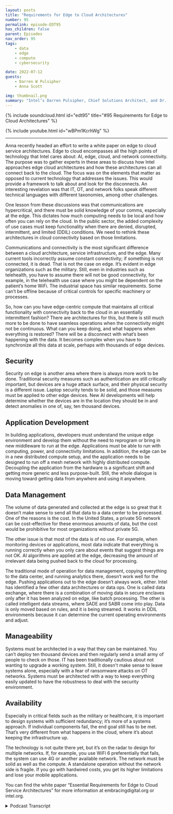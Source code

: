 ```yaml
---
layout: posts
title: "Requirements for Edge to Cloud Architectures"
number: 95
permalink: episode-EDT95
has_children: false
parent: Episodes
nav_order: 95
tags:
    - data
    - edge
    - compute
    - cybersecurity

date: 2022-07-12
guests:
    - Darren W Pulsipher
    - Anna Scott

img: thumbnail.png
summary: "Intel’s Darren Pulsipher, Chief Solutions Architect, and Dr. Anna Scott, Chief Edge Architect, Public Sector, discuss essential requirements for edge to cloud service architectures.   "
---
```


{% include soundcloud.html id="edt95" title="#95 Requirements for Edge to Cloud Architectures" %}

{% include youtube.html id="wBPm1KcrhWg" %}

---


Anna recently headed an effort to write a white paper on edge to cloud service architectures. Edge to cloud encompasses all the high points of technology that Intel cares about: AI, edge, cloud, and network connectivity. The purpose was to gather experts in these areas to discuss how Intel approaches edge cloud architectures and how these architectures can all connect back to the cloud. The focus was on the elements that matter as opposed to current technology that addresses the issues. This would provide a framework to talk about and look for the disconnects. An interesting revelation was that IT, OT, and network folks speak different technical languages with different taxonomies, among other challenges.

One lesson from these discussions was that communications are hypercritical, and there must be solid knowledge of your comms, especially at the edge. This dictates how much computing needs to be local and how often you can rely on the cloud. In the public sector, the added complexity of use cases must keep functionality when there are denied, disrupted, intermittent, and limited (DDIL) conditions. We need to rethink these architectures in cloud connectivity based on those limitations.

Communications and connectivity is the most significant difference between a cloud architecture, service infrastructure, and the edge. Many current tools incorrectly assume constant connectivity; if something is not connected, it is dead. That is not the case on edge. It’s evident in edge organizations such as the military. Still, even in industries such as telehealth, you have to assume there will not be good connectivity, for example, in the telehealth use case where you might be dependent on the patient’s home WiFi. The industrial space has similar requirements. Some can’t be offline because of critical controls for specific machinery or processes.

So, how can you have edge-centric compute that maintains all critical functionality with connectivity back to the cloud in an essentially intermittent fashion? There are architectures for this, but there is still much more to be done to have seamless operations when the connectivity might not be continuous. What can you keep doing, and what happens when everything is restored? There will be a disconnect with what’s been happening with the data. It becomes complex when you have to synchronize all this data at scale, perhaps with thousands of edge devices.

## Security

Security on edge is another area where there is always more work to be done. Traditional security measures such as authentication are still critically important, but devices are a huge attack surface, and their physical security is a different issue. Laptop security tends to be solid, and those measures must be applied to other edge devices. New AI developments will help determine whether the devices are in the location they should be in and detect anomalies in one of, say, ten thousand devices.

## Application Development

In building applications, developers must understand the unique edge environment and develop them without the need to reprogram or bring in new middleware to run at the edge. Applications must be able to run with computing, power, and connectivity limitations. In addition, the edge can be in a new distributed compute setup, and the application needs to be designed to run off a mesh network with highly distributed compute. Decoupling the application from the hardware is a significant shift and getting more generic and less purpose-built. Still, the whole dialogue is moving toward getting data from anywhere and using it anywhere.

## Data Management

The volume of data generated and collected at the edge is so great that it doesn’t make sense to send all that data to a data center to be processed. One of the reasons is the cost. In the United States, a private 5G network can be cost-effective for these enormous amounts of data, but the cost would be prohibitive for most organizations without private 5G.

The other issue is that most of the data is of no use. For example, when monitoring devices or applications, most data indicate that everything is running correctly when you only care about events that suggest things are not OK. AI algorithms are applied at the edge, decreasing the amount of irrelevant data being pushed back to the cloud for processing.

The traditional mode of operation for data management, copying everything to the data center, and running analytics there, doesn’t work well for the edge. Pushing applications out to the edge doesn’t always work, either. Intel has identified a few other data architectures or data ops. One is called data exchange, where there is a combination of moving data in secure enclaves only after it has been analyzed on edge, like batch processing. The other is called intelligent data streams, where SADE and SABR come into play. Data is only moved based on rules, and it is being streamed. It works in DDIL environments because it can determine the current operating environments and adjust.

## Manageability

Systems must be architected in a way that they can be maintained. You can’t deploy ten thousand devices and then regularly send a small army of people to check on those. IT has been traditionally cautious about not wanting to upgrade a working system. Still, it doesn't make sense to leave systems alone, especially with a fear of ransomware attacks on OT networks. Systems must be architected with a way to keep everything easily updated to have the robustness to deal with the security environment.

## Availability

Especially in critical fields such as the military or healthcare, it is important to design systems with sufficient redundancy; it’s more of a systems approach. If individual components fail, the end goal still has to be met. That’s very different from what happens in the cloud, where it’s about keeping the infrastructure up.

The technology is not quite there yet, but it’s on the radar to design for multiple networks. If, for example, you use WiFi 6 preferentially that fails, the system can use 4G or another available network. The network must be solid as well as the compute. A standalone operation without the network side is fragile. If you go with hardwired costs, you get its higher limitations and lose your mobile applications.

You can find the white paper “Essential Requirements for Edge to Cloud Service Architectures” for more information at embracingdigital.org or intel.org.


<details>
<summary> Podcast Transcript </summary>

<p>﻿1</p>
<p>Hello, thisis Darren Pulsipher, chief solutionarchitect of public sector at Intel.</p>
<p>And welcome to Embracing</p>
<p>Digital Transformation,where we investigate effective change,leveraging people, processand technology.</p>
<p>On today'sepisode, Essential Requirements for Edgethe Cloud Service Architectures with Dr.</p>
<p>Anna Scott.</p>
<p>Anna welcome to the show.</p>
<p>Hey, thank you.</p>
<p>I was just going to say</p>
<p>I'm really excited to be here.</p>
<p>Thank you for giving me a chanceto come in and talk withyou about edge cloud.</p>
<p>So in if no one's heard Annaspeak before, which she has,this is her third time guaranteed.</p>
<p>We just talked about that. Dr.</p>
<p>Scott is our chief edge architectat Intel Public Sector and an incrediblebackground in industrial in the industrialspace, oil and gas and other things.</p>
<p>And Anna is is our go towhen it comes to edge architecturesso welcome again Anna to the show.</p>
<p>Thank you. So thank you so much, Dan.</p>
<p>It's really a pleasure.</p>
<p>So recently you headed up an effortto write a white paper on edge,the cloud service architecturesand tell tell the audiencea little bit about the experience.</p>
<p>Was it like herding herding cats? Right.</p>
<p>Yeah, it's really it's really interesting.</p>
<p>Like, obviously edge to cloud encompassesa whole lot.</p>
<p>Right.</p>
<p>So we're in it's a beautiful matchfor Intel because it hitsall of the high points of the technologythat we care about right now.</p>
<p>So you've got, you know,artificial intelligence is critical.</p>
<p>You have edge is a major component.</p>
<p>Obviously,you have cloud as a major component,but then your network connectivityis really, really important, too.</p>
<p>And so to really kind of tackle this paperand just how Intel is approachingcloud architectures,you know, we got folksfrom all of those different areas togetherwith some pretty impressive expertizeand really wanted to talk throughhow do we just start saying, here'sa great edge architecturewith no discussion about how does thatthen connect back into the cloudand take advantage of that?</p>
<p>And, you know, again,we have great cloud architectures as well.</p>
<p>So so this whole effort of how do you pulleverybody together was a lot of fun.</p>
<p>And also, you know, what's super trueis we all speak very different languages.</p>
<p>We have different taxonomies.</p>
<p>We say wordsand they mean something to one groupand somethingtotally different to another group.</p>
<p>And so it's got it'sgot some really interesting challengesfor us just to have the discussionsto really kind of pullthese architectures together.</p>
<p>We've had to ask people tolearn a whole lot of things, right?</p>
<p>Because you can't you can't talk abouthow how you can really make a solid cloudarchitecture without your cloud folksknowing more about the edge and the edge.</p>
<p>Well.</p>
<p>To me, I thought that was the mostinteresting thingin being involved in in the discussionis the OT guys and the IT guys.</p>
<p>I'm i t euro ti.</p>
<p>We were not speakingthe same at all, right?</p>
<p>When I would say something, you were like,no, they're not.</p>
<p>Doesn't make sense in the space.</p>
<p>So I thought it was really interestingbecause you're right,we both learned a lot from each otherin, in addressingthese new architecturesthat are spanning everything.</p>
<p>Yeah.</p>
<p>And then you like throw in networkand network.</p>
<p>Their language doesn't matcheither of those, either of.</p>
<p>The network guys. I'm sorrythe network guys,they can sit on the side network.</p>
<p>Come on. That's just plumbing, right.</p>
<p>Not for the.</p>
<p>It's just plumbing.</p>
<p>Not for this. No, not. So. Well, yeah.</p>
<p>And I know you know, Darren,</p>
<p>I mean, like one of the really coolthings about this waswhat we what we really learnedwith these discussions,especially when you get out to the edge,the communications is just hypercritical.</p>
<p>Like you're not going to design your edgearchitecture without a really solidknowledge of what your comms are,because that's going to dictatehow much compute you need to be local,how much you can really rely on the cloud,how often you can rely on the cloud.</p>
<p>And since we're both in public sector,we've got the added complexity ofof having use casesthat are really highly centered onstill needing to keep the functionalitywhen you've got the conditions rightor the delayed, disruptedand intermittent communications.</p>
<p>So it becomes really, really important.</p>
<p>And that's where I have to say, I think somany of the interesting conversationsand so many of the newthe new key points that are relevantreally came from is just commsis no longer something that you can sayis going to be there and that it'sgot the latencies that you need andthat it's got the bandwidth that you need.</p>
<p>You really have to rethinkthese these architecturesin the cloud connectivity based on those.</p>
<p>So I thought that that's interesting.</p>
<p>So the first major differencethat we saw between a cloudarchitected service infrastructureand the edge was the comms part, right?</p>
<p>I think there's this huge assumptionand I know I make it, I made it.</p>
<p>I don't do it anymorebecause you schooled me very well,which is I'm not always connected.</p>
<p>All right.</p>
<p>Because a lot of the tools out thereassume connectivity.</p>
<p>And if you're not connected,that means you're dead.</p>
<p>And I'm not going to deal with youanymore.</p>
<p>Right. That's what it typically meant.</p>
<p>But that's not the case in edge, right?</p>
<p>Yeah, definitely not.</p>
<p>And it's it's also true.</p>
<p>I mean, I brought up the public sectorexample because obviously forfor military applications,that's that's really true.</p>
<p>But, you know,one of the thingswe were able to do with thisgroup is bring in a lot of expertsfrom other verticals.</p>
<p>So like Karen Perry really helped uswith the health care side of the world.</p>
<p>And turns out health caretotally has to assumethat you don't have good connectivity,because if they want to do patientedge caseswhere like one of the ones</p>
<p>I know a little bit about thatthat Karen had shared with meis that if youif you want to work in somebody's homebecause they've got long, long term care,you most peopleare not necessarilysophisticated users of technology,especially if they're have a very serious,serious health condition.</p>
<p>And so how do you really set something upwhere you can docontinuous patient monitoring, do properalarming and alertingand do all the things that you need to dowhen, hey, that person's internet or their</p>
<p>WI fi could could go out.</p>
<p>So how do you how do you design around?</p>
<p>Well, you know,you're dealing with people's lives, right?</p>
<p>So, yeah, it's not like,oh, I couldn't streammy Netflix video for,you know, 30 minutes.</p>
<p>Now you're dealing with 15 minutes.</p>
<p>This is. Yeah, yeah.</p>
<p>And then it turns outindustrial has really similarsimilar requirements as well.</p>
<p>You you can't be offlinebecause the control for certainmachinery, for certain processesis just way too critical.</p>
<p>And so this whole idea ofhow do you have thisvery edge centric computethat maintains all critical functionalitybut then can have connectivity backinto the cloud and do that inessentially an intermittent fashion?</p>
<p>Right.</p>
<p>So we can absolutely architect for that.</p>
<p>But that's something that there'sthere's obviously been workfrom the edge perspective,but there's still a lot morethat can be done, especially if you wanta nice seamless set of operation of ayou do have cloud connectivity.</p>
<p>Now here's what you can doand you've lost introduced.</p>
<p>You cannow what does it meanwhen everything is restoredand what's your version of the truth?</p>
<p>Right,because you're going to have a disconnectbetweenwhat's been happening with your data.</p>
<p>And in some cases,that can be very, very, very important.</p>
<p>And then when it got really cool, rightwhen we were talking to this is,you know, when you really do this at scaleand you've got hundreds or thousandsof edge devices that whole idea ofhow do you synchronize all of that dataif you'retrying to really understandwhat's happening acrossa large area and across a large timeframe, you get into some complexitythat is really.</p>
<p>Yeah, yeah.</p>
<p>In fact,one one of the more interesting ones islet's say your cloud goes down,you have a thousand nodes connectedand then you reconnect.</p>
<p>You can get a Akamai swarmwhere everything is trying to communicateall at once and send all the datathey had all at onceand you'll overwhelm your cloud instances.</p>
<p>So yeah, and I wanted to highlightlike we didn't really do thisin the white paper when we,when we wrote that up, we tried to keep itfocused on hereare the things that matter as opposedto here's the technology that we havethat can help address these problems.</p>
<p>Right.</p>
<p>With the idea that what we wanted to dois start the dialogand help provide a frameworkfor how to think about things and wherewhere to look for some of the disconnectsthat we've we've identified.</p>
<p>But like if you're up for it, Darren,</p>
<p>I think talking about the workthat you've done with Edge</p>
<p>Mirror is really fascinating, right?</p>
<p>Because because Edge Mirroris really designed in a way that allowseverything to work well,even when you've got thatsort of a complex situationwhere tons of edge nodes,you've just come back on to the cloud,how do you make sure your comms are?</p>
<p>You know, how do you make sure that youryour system isn't overwhelmedbecause everybody is talking it?</p>
<p>Yeah, well, and we</p>
<p>I have a couple podcasts on edge mural</p>
<p>I'll point people to on thisbut edge mirrors this like you mentionedit's a conceptual architectureon how clouds work, cloud to edge workand the things you have to watch out for.</p>
<p>But I want to go back to kind of theserequirements that were flushed out, right?</p>
<p>Because we talked about comms,which is probably the biggest one.</p>
<p>Let's talk about some of the other oneslike security.</p>
<p>Right. Why?</p>
<p>What's different in security on the edgethan like in the cloud?</p>
<p>What would you say? The number one thing.</p>
<p>Probably thenumber one thing is your edgedevices could be picked up.</p>
<p>Picked up and carry out.</p>
<p>Yeah, someone could steal it. So.</p>
<p>So physical security is a different thingat the edge.</p>
<p>And depending on how criticalyour functionality isand what's actually on that device,there could very easily be informationthat you don't want to be retrievable.</p>
<p>You also want to make sure thatif somebody takes an edge device, thatthat doesn't give them essentially anentry point into your into your network.</p>
<p>So there's a whole new set of requirementsthat thatthat really can come to place.</p>
<p>A lot of the a lot of the traditionalsecurity stuff is still super important.</p>
<p>Right. You still want to doall of your authentication.</p>
<p>You still want to be able toto know that the devices,the device that you think it is.</p>
<p>But we have to.</p>
<p>Yeah, I thought it was interestingwhen we went over the security ones.</p>
<p>There's new cases where I can put itin, I can put an edge device out there andand proxy or spoof your cloud instanceand say, hey, I'm one of your edge devicesand all of a sudden I'm sucking downall the information,all of your critical information,or I'm just feeding it garbage,which could,you know, cause major problems.</p>
<p>You just.</p>
<p>Yeah. So, yeah, security on the edge.</p>
<p>It's a little scary to me, frankly.</p>
<p>Yeah.</p>
<p>And I would say it's also wherewhere we needto like we as an industryneed to be devoting more time.</p>
<p>Right.</p>
<p>Becausethere, there are very good solutionsthat are out that are out there.</p>
<p>But but it is just a more complex world.</p>
<p>And, you know, as we talkzero trust architectures, which againfor public sector are super important,you know, edge devices are just this hugeattack surface now.</p>
<p>Right.</p>
<p>And in some ways it's not so differentfrom, hey, everybody's working on.</p>
<p>Yeah. That's an interesting point.</p>
<p>Yeah.</p>
<p>COVID kind of pushed us a little bitto secure our or come upwith better edge security solutions.</p>
<p>Yeah, and there's there's a lot there.</p>
<p>But one of the things that we realizedthat we really want to be working on iswe have great laptop security and we haveall sorts of ways to protect around that.</p>
<p>Those aren't nascent.</p>
<p>Those types of capabilitiesaren't necessarily applied toto edge devices that are not laptopsthat are for moreindustrial functionalityor are being used.</p>
<p>So for machine visionor computer vision type of application.</p>
<p>And so there's athere's a pretty solid dividing line.</p>
<p>And and we really doat Intel want to work this idea ofhow muchof what we've learned with our PC securitycan we extract and really start applyinginto what used to be called gateways.</p>
<p>Because it's an old term, right?</p>
<p>You know, it's now it's you know, it'syour your it's your edge device, right.</p>
<p>And say, what can we leverage there?</p>
<p>And are there some some rapid iterationsthat we can do that, you know, that help?</p>
<p>And oftenthere's a big divide on operating systemsright between those two because, you know,</p>
<p>Linux is still the winnerwhen you're when you're doing anything,you know, with a more functional and more,you know, more applicationfocus as opposed to like atraditional type of workthat you do with PCs. Soyeah, so it's a fascinating world.</p>
<p>I wanted to mention one thingbefore we move on.</p>
<p>The other thing that is new that hasn'twe haven't really seen, adoptedor used yet, but is absolutely withinyour line of vision is this idea thatfor your edgedevices, we now know enough about whatthe edge device is supposed to do,where it's supposed to be,how to confirm that it's in the placethat it's supposed to be.</p>
<p>There are some new things that couldreally be brought into security to say,don't just stop at, Hey,</p>
<p>I recognize this idea, right?</p>
<p>Or I recognize the device.</p>
<p>Can we confirm that?</p>
<p>But the other edge information that we'recollecting as a result of the applicationthat is. In the right location.</p>
<p>Is probably its primary function.</p>
<p>Right.</p>
<p>And in being able to do that gives usa whole new horizon of of justwhat we can really monitorand what we can flag as a novel behavior.</p>
<p>And that's where I, from applicationstandpoint, is beautiful.</p>
<p>But if you just say, let's start talkingabout how you can use AI foranomaly detection to say, one of my 10,000devices is really out there with respectto what we would anticipate, given howwhat its design functionality is, right?</p>
<p>So there's, there's some really, I thinkamazing stuff that's going to be coming inthe near future becausebecausewe just have some some really good.</p>
<p>All right.</p>
<p>Let's talk a little bit about application,because you mentioned a little bit</p>
<p>I can use it to help anomaly detectionof whether an application is runningappropriatelyon an edge device or the edge deviceis doing what it's supposed to.</p>
<p>How are applications different in edgethan they are in the cloud?</p>
<p>So yeah, so so obviouslythere's a strong pushto have this be containerized, right?</p>
<p>Becauseone of the things that you really want isyou want portabilityof those applications.</p>
<p>And so without having to say, I knowexactly what this piece of hardware isand I know it's operating systemand I know everything about it.</p>
<p>You don't want a custom design in that.</p>
<p>You want to say, hey,that that architectureis set up for a containerand now I'm going to just pop this new.</p>
<p>That's a major shift, right?</p>
<p>Because in the past, edgeit's all custom stuff, right?</p>
<p>Yeah.</p>
<p>Yeah, yeah.</p>
<p>And there's obviously been use of useof containers and use of virtual machines.</p>
<p>But when you really want to scale thisand especially like the thingwe spent a lot of timeexploring, right, is where it becomesthe most relevant iswe're still going to developmost of our applications on the cloudor in a developer environment, right?</p>
<p>And so where they're all going to betested and use is going to be there first.</p>
<p>But if we can have a good understandingof what those applicationsreally need to run at the edge and againdo that in a compute limitationwith compute limitations,with power limitations,with the connectivity limitations, right?</p>
<p>And say understand those up frontso that when those applications aredeveloped,there's actually a very clear way for,hey, here's how you can drop thisdrop this down into this new locationwithout having to take an additional stepto be able to reprogram, you know,without having tobring in new middleware because, hey,you've got this great application,but to be able to understand your data,you still have to do a wholenother set of, of, of software developmentso that it can get its raw data feeds tothe application, has something to work on.</p>
<p>So again, lots of thingshave been done in that space.</p>
<p>But but again, just this whole ideaof begin with the end of mind,appreciate that the edge environmentis very different and before you startbuilding those applications,you know, take advantage of the fact that,you know whatyour limitations are on the edge.</p>
<p>We haven't talked about this yet,but let's do a quick diversionand say let's talk about how diversethe edge can be, how much it can bea new distributed compute setup,because where we also seesome really remarkable things, right, ismost designs rightnow as you have a single piece of computeor maybe like a a few small servers andyou can run your applications right there.</p>
<p>We are already able to say,can you design that applicationso that it could actually run offof a mesh network with highly distributedcompute where now that isjust if you've got ten nodes out thereand all ten, ten nodes ofthose are in place now as well.</p>
<p>So that lends itself reallywell then to containerizationand decoupling the applicationfrom the hardware.</p>
<p>And that's a major shift, right?</p>
<p>Yes. Well, yeah.</p>
<p>And oh, well.</p>
<p>And then just getting getting more genericand less purpose built.</p>
<p>Right.</p>
<p>You know, Iot and edge iswe still very much like hereis the single applicationthat you're going after, here'syour data feeds, here'syou know, and here is your one set of codethat's going to use those data feedsto give you one answer.</p>
<p>Right.</p>
<p>And that is great for, for situationswhere.</p>
<p>Yeah,well which doesn't happen anymore. Right.</p>
<p>I mean those development cyclesare years long and now we need to get intodeveloping new, new applicationsin, in monthsinstead of years. Yeah.</p>
<p>And they're constrainedand they tend to be very proprietaryand you have one companythat can actually keep them going.</p>
<p>And so this whole ideaof like changing the whole,the whole dialog to say, hey,now what we really want iswe want data from anywhere we can get itand then we want to plop down whatever.</p>
<p>Oh, that's a good word.</p>
<p>It's just working for me.</p>
<p>We want to use whatever application,you know,whatever application is the cutting edgeapplication that we care about, right?</p>
<p>So we want the software part of thatto stay extremely current and robust,to be able to take advantage of all of theall of the advances that are being made.</p>
<p>And then just really marry up very quicklyand effectively toto the data that's available.</p>
<p>And then if we can makethat even more robust by, say, you,you can usewhatever compute you have at the edge.</p>
<p>And if your applicationis too big to run ona very constrained piece of hardwarethat you've got,if there's others in the areaand you can mesh that out now,you can really still supportthat application at the edge.</p>
<p>So you mentioned somethingwhich is which is the next majorrequirements, data management?</p>
<p>Yes. Right.</p>
<p>This is a major shift. Right.</p>
<p>This is probably right up therewith comms.</p>
<p>How do I manage data on the edge?</p>
<p>I rememberwhen I first saw Edge architectures,everyone said, oh, 5G is going to fix usbecause I'll just connect right to 5G.</p>
<p>Will, will connect it all upand there's more bandwidth in 5Gthan I could ever filland that's completely shot to smithereens.</p>
<p>I think.</p>
<p>So. I mean, it's still can work, right?</p>
<p>It's just it depends on when do youactually have that network available?</p>
<p>And then can your applicationshave that be,you know, are your applicationssuch that you can support itwith a centralized modelwhere your maybe your data is collectedat a local, you know, at an edge location,but then everything happens in thein the cloud and then do you want a.</p>
<p>Is for. It.</p>
<p>Yeah. Yeah. It's the volume of data too.</p>
<p>There's so much data being collectedat the edge or generated at the edge.</p>
<p>I don't know this.</p>
<p>I don't think I want to send all thatraw data to a data center to be processed.</p>
<p>I just don't. Yeah.</p>
<p>And in most places, the cost is too high.</p>
<p>I mean, that's one of the nice things.</p>
<p>I will give a bit of a plugfor private 5G.</p>
<p>Part of the reasonthat private 5G and again this is very UScentric is the spectrum applicationsand things are differentthan other parts of the world.</p>
<p>But for the U.S., like when they opened up</p>
<p>CVR, a spectrum and allowed,you know,essentially the individual usersor private users to take advantageof that spectrum so that now, insteadof always being beholden to a carrier,you could stand up your own 5G networkon that available spectrum.</p>
<p>And now you care a whole lotless about those data costs,because what you're already paying foris your infrastructureand keeping your network going,as opposed to doing a,you know, a normal cost structure.</p>
<p>If you'reif you're working with a carrier.</p>
<p>So there are some things that can happenthat can make it very cost effectiveto still just movea ton of data over your over your network.</p>
<p>Obviously some stuff to fly six to.</p>
<p>But but again, like most peopleand for most organizations,you're not standing up a private 5Gnetwork, two or 40 4G LTE networkto do your work,which means you got massivedata, data ratesand high data rates that you have to pay.</p>
<p>So there's a good incentive to.</p>
<p>Buy also to store all thatand this world data, right?</p>
<p>I mean, we're talking exabytes of data.</p>
<p>Yeah, petabytesexabytes of data being generatedfor camera is outrageous, right.</p>
<p>Well and most of the datais of no use, right.</p>
<p>Because luckily when we're tryingto like monitor somethingor we're trying to understand somethingas a rule, you know,most of the data that's comingacross is telling you that everything'sokay and all you really care aboutis when things aren't okay.</p>
<p>Right.</p>
<p>And that's where the the valueof the computer vision of the edgeedge capabilities and really applying</p>
<p>AI algorithms gets really excitingbecause because you can do thatand do that very effectively.</p>
<p>But if we go back to data managementa little bit, you know, Darren,you're you're really much morethe data management expert than I am.</p>
<p>I did hope that we could talk a little bitabout some of the workthat Stan Mau has done with with Sandy.</p>
<p>With Sandy Vale.</p>
<p>And how that kind of makes sense and workswith the edge of your architecturethat you also have.</p>
<p>But maybe as opposed to talkingto architectures, we can say, here'sthe cool stuff that those those types.</p>
<p>Yeah. So let's.</p>
<p>Help with the problem. Right. Yeah.</p>
<p>You turned it around.</p>
<p>Now you're interviewing me.</p>
<p>Way to go around it.</p>
<p>Yeah. No, that's good.</p>
<p>No, you know what?</p>
<p>What we found was there's different modesof operation for data management,or we call data ops.</p>
<p>The traditional one is copy everythingto the data center run analytics.</p>
<p>There.</p>
<p>And everyone'sbeen doing that for decades.</p>
<p>And they're finding,oh, that doesn't quite work for Edge.</p>
<p>So we're just going to pushapplications out to the edgeand that doesn't always work.</p>
<p>So we've identified a couple other dataarchitectures or data ops.</p>
<p>One is called a data exchange, where it'sa combination of moving datain secure enclaves,or only afterit's been analyzed on the edge.</p>
<p>And, and,and that's in like batch type processing.</p>
<p>Another a fourth oneis what we call intelligent data streams.</p>
<p>And this is where Sadia and Saberreally come into play,where I'm only moving databased off of rules and it's being streamedand it works in these digital environmentsthat you talked about.</p>
<p>So it's not just, hey,this application always doesanalytics and sends it, it'swhat's the current operating environment?</p>
<p>Is it a full, full bandwidth?</p>
<p>I'm going to send everything</p>
<p>I possibly can.</p>
<p>Or am I only getting kill a bit right nowor do I have no comms?</p>
<p>I need to cacheand do some massaging thereand then only send whatreally matters later when I reconnect.</p>
<p>So there's lots of really cool thingsaround the data management side.</p>
<p>We should probably have Stancome on on the show and and talk about itbecause we can go for another hour or twojust talking about data. So.</p>
<p>All right.</p>
<p>We're going to move, though,because we'll never finish.</p>
<p>Let's let's talk about manageabilityand what doeswhat does manageability really mean?</p>
<p>Well, you kind of touched ona little bit earlier, butgive give me whythis is such a requirement.</p>
<p>Yeah.</p>
<p>So this isthis is the the classic edge problem forfor industrialbut also for for other verticals,which is,you know, the real promise of Iothas always been this whole idea of there'smillionsof millions of devices and now you'vejust got this massive amount of data.</p>
<p>But there's the very real problemthat's like, hey,let's just talk a hundred devicesand how are those hundred devicesreally going to be monitored,updated, authenticated,you? How are you going to make surethat you yeah,you're pushing your updatesand the updates are actually loadingin that everything's healthyand and you're responding as as expected.</p>
<p>And thenthat whole whole set of problemsis something that everybody's knownabout it for a long time.</p>
<p>And in some ways, is it terribly,terribly different from, hey, your entireworkforce just had to stay homefor, you know, for years?</p>
<p>And now you've got, you know,a 10,000 person organization and hey,how is that working, right?</p>
<p>I mean, so same same sort of problems.</p>
<p>But now you just don't have a personat the other endthat can pay attention to the updatesand can do the oh,what's our, what's our termfor the Wednesday the Wednesday reboots.</p>
<p>Yeah.</p>
<p>So but that all still has to happen,right.</p>
<p>And especially if you've got networkconnectivity,you know, you can't, you know,like the current industrial thing, right.</p>
<p>Is like you may have some connectivity,but essentially you'llput something in the fieldthat has a dedicated capabilityand you leave it there for ten yearsand, and.</p>
<p>Don't touch it.</p>
<p>And you just don't touch it.</p>
<p>And maybe you do the firmwareonce every ten years and then you do itby sending a guy with thumb drive rightin modern systems, especiallywhen you want to do them at scaleand especially when you want to get it,you know,get a lot more devices out there.</p>
<p>None of that stuff makes any sense.</p>
<p>And so you need to really well,these systemsjust absolutely have to be architectedin a way that they can be maintainedbecause you can't say deploy, you know,a thousand devices to a remote locationand then have a small army of peoplethat are going to begoing there on a regular basisto make sure that everything's working.</p>
<p>There's no economics in that. So.</p>
<p>But it doesn't isn't that.</p>
<p>Yeah, isn't that kind of I know the i.tguys are very cautious around this space.</p>
<p>Yeah.</p>
<p>Because and they don't upgrade thingsbecause don't touchwhat's working mentalitybut there's, there'sa lot of fear aroundransomware attacks on OT networks now.</p>
<p>Absolutely.</p>
<p>And, and that's whyyou can't leave it alone. Right.</p>
<p>It's like there's almost nothing worsethan you can do to say,hey, we're not going to fix itbecause it's not broken.</p>
<p>But that's not true from a securityvulnerability perspective, right?</p>
<p>So if you're going to have this typeof connectivity, you have to have a wayof keeping everything updatedso that it's got the robustness thatyou need to deal with theyou know, with the environmentthat we live in with respect to security.</p>
<p>So so yeah.</p>
<p>And there's a lot of different points.</p>
<p>I mean, this is, again, like all ofthe things that go into a cloud are,you know, fields on their ownwith experts and well-developedindustries and and lots of time spent.</p>
<p>It's so we werewe were did a very high level thing,which is just don't neglect thisbecause don't just go out thereand start throwing outsome good architectures.</p>
<p>Because if that architecture hasn't beencrafted to be with manageability in mind,you're probably going to findthat your management is going to saythank you, but go awaybecause we're not ever going to apply it.</p>
<p>Yeah, no, I agree. Right.</p>
<p>There's there's one one major one leftand that's availabilitywhich we've already kind oftouched on a little bit.</p>
<p>Yeah, availability.</p>
<p>Anytime I think of availability,</p>
<p>I remember when I was a CIOand we talk about availabilityas in three or four nines.</p>
<p>My data centers up for nines. Yeah.</p>
<p>Yeah, yeah.</p>
<p>But yeah, except for edge.</p>
<p>You don't talk even double nines, do you,as far as availability goes.</p>
<p>So we would love to right the way,the way that it worksis if we need that type of availability,it's still all hardwiredand then typicallyhas the redundancy built in.</p>
<p>So that's one of the things likeif we go back to the health care model,this is wherethat part of it becomes really critical.</p>
<p>Or I don't even want double nines,</p>
<p>I want 100% uptime.</p>
<p>You know. Yeah, like nine nine.</p>
<p>They're like seven nine. Yeah, exactly.</p>
<p>It's almost impossible to meet,but it's but it, it does becomelike a whole new world of saying,okay, it's not, again,good enough to have an edge architectureor have a manageable edge architectureor even have an edge architecturethat can communicate with the cloudand take advantage of thatwith these nice seamless applicationsflowing back and forth.</p>
<p>It is.</p>
<p>Can you design that with sufficientredundancy based on what the applications.</p>
<p>Yeah, I like that approachbecause it's more of a systems approach.</p>
<p>I don't care if one component failsas long as the missionsenior you can tell I've been in the DODway too long.</p>
<p>Everything's in missionas long as the application.</p>
<p>Like on a hospital bed, right?</p>
<p>As long as I keep that patient aliveand notify if there's issues.</p>
<p>I don't care if individual components failas long as I meet the end goal.</p>
<p>And that's very, very differentthan what we do in the cloud.</p>
<p>It's all aboutkeeping the infrastructure up.</p>
<p>Yeah.</p>
<p>And like, oh,</p>
<p>I'll see if I can give an example because,because I think at edge it's harderbecause there's also a cost sensitivityat the edge, because you want toget the scale where you've got,you know, lots and lots of devicesand lots of lots of capabilities.</p>
<p>Right.</p>
<p>And so soone of the other things that Intel does iswe we have a Smart Edge platform.</p>
<p>I've worked the most with the commercial,so I'll talk about that since,since I just understand it better.</p>
<p>But like one of the examples is likefor some applications, you could say,here's a Smart Edge Mac applicationthat has really good network connectivity.</p>
<p>You can use 4G, 5G, LTE, Wi-Fi, six,whatever is available and it can work.</p>
<p>You know, has a Xeon class serverand it will work with like, you know,say 10 to 100 different edge devices.</p>
<p>Right.</p>
<p>And that could be a really solidarchitecture, but that almost undoubtedlydoes not have a high enough availabilityif it's single serverand if it's single network.</p>
<p>Right.</p>
<p>So if we're really talking availability,there is extra costthat you have to throw inbecause at a minimumyou need redundancy of compute,but then you need that software tobe designed so that if there is a channel,you know, if something fails, you havea seamless set of operation, right?</p>
<p>Ideally in this we're not there yet.</p>
<p>But is is on the on the radaris this idea of,hey, if you can get your handson multiple networks, thenyou don't want a systemthat's designed for a single network.</p>
<p>You really know this is especially true.</p>
<p>And the, you know, in the public sectorside of the world,you want a system that can say,hey, I've got WiFi 6and I use that preferentially,but if I lose my wife,</p>
<p>I don't have any 4G hereand can I keep the network movingso that I still have good connectivityand I can still do what I need to do?</p>
<p>So it's almost likethe availability is a bit too,you know, twofold with respectto making sure your computer's solidand then making sure that your networkconnection is solid.</p>
<p>And again, we can designed to bestandalone operations without the networkside.</p>
<p>But then does that mean you're hardwired to all of your.</p>
<p>Yeah, yeah,that means it's fragile, right?</p>
<p>It's right. Right.</p>
<p>And if you go hard wired costs get higher.</p>
<p>It's limitations.</p>
<p>You lose your mobile applications.</p>
<p>And so this whole idea ofhow do you get your local networkto be highly, highly available as well?</p>
<p>And often what that means isyou've got to just go redundant, right?</p>
<p>So yeah, it's just it's fascinating.</p>
<p>So yeah, that's interestingbecause you've tied cost.</p>
<p>Cost of courseis something in there and it's almost inopposition to availabilityand things like that.</p>
<p>So and this has been very insightfulif people want to findout more,you guys can go to embracingdigital.org.</p>
<p>There is a white paper there.</p>
<p>You can also find the white paperon intel.com.</p>
<p>The white paper is called</p>
<p>Essential Requirementsfor edge to Cloud Service Architectures.</p>
<p>Go out and look for Dr.</p>
<p>Anna Scott, thank you again, as always.</p>
<p>It's a pleasure.</p>
<p>Hey, Darren, great conversation.</p>
<p>I appreciate it.</p>
<p>Thank you for listeningto Embracing Digital Transformation today.</p>
<p>If you enjoyed our podcast,give it five stars on your favoritepodcasting site or YouTube channel.</p>
<p>You can find out more informationabout embracing digital transformationat embracingdigital.orguntil next time, go outand do something wonderful.</p>

</details>
